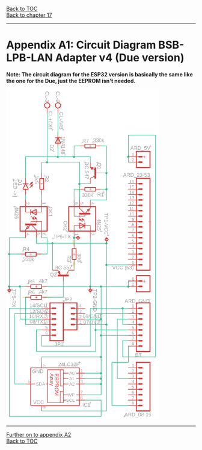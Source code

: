 [Back to TOC](toc.md)  
[Back to chapter 17](chap17.md)    
   
--- 
    

    
# Appendix A1: Circuit Diagram BSB-LPB-LAN Adapter v4 (Due version)
  
**Note: The circuit diagram for the ESP32 version is basically the same like the one for the Due, just the EEPROM isn't needed.**  
  
<img src="https://raw.githubusercontent.com/1coderookie/BSB-LPB-LAN_EN/master/docs/pics/circuit_diagram_adapter_v4.png">  
 
       
    
---  

[Further on to appendix A2](appendix_a2.md)      
[Back to TOC](toc.md)   
